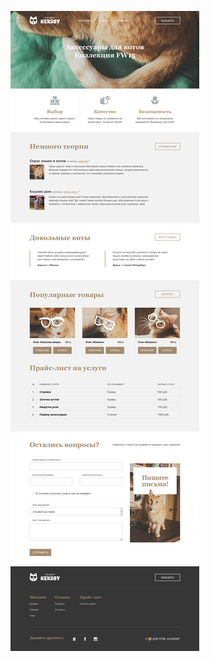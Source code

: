 ![Image description](https://github.com/ArtemNehoda/catMarket_HTML_CSS/blob/master/Screenshot_2019-01-19%20The%20Great%20Keksby.jpg)
